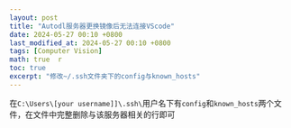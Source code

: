 ```yaml
---
layout: post  
title: "Autodl服务器更换镜像后无法连接VScode"  
date: 2024-05-27 00:10 +0800  
last_modified_at: 2024-05-27 00:10 +0800  
tags: [Computer Vision]  
math: true  r
toc: true  
excerpt: "修改~/.ssh文件夹下的config与known_hosts"
---
```


在`C:\Users\[your username]]\.ssh\`用户名下有`config`和`known_hosts`两个文件，在文件中完整删除与该服务器相关的行即可